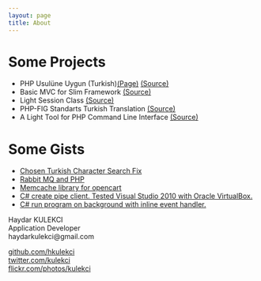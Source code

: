 ```yaml
---
layout: page
title: About
---
```


<div id="home">
<h1>Some Projects</h1>
<ul class="posts">
  <li>PHP Usulüne Uygun (Turkish)<a href="http://kulekci.net/php-the-right-way">(Page)</a> <a href="http://github.com/hkulekci/php-the-right-way">(Source)</a></li>
  <li>Basic MVC for Slim Framework <a href="https://github.com/hkulekci/basicmvc">(Source)</a></li>
  <li>Light Session Class <a href="https://github.com/hkulekci/session">(Source)</a></li>
  <li>PHP-FIG Standarts Turkish Translation <a href="https://github.com/hkulekci/fig-standards">(Source)</a></li>
  <li>A Light Tool for PHP Command Line Interface <a href="https://github.com/hkulekci/light-php-cli">(Source)</a></li>
</ul>
<h1>Some Gists</h1>
<ul class="posts">
  <li><a href="https://gist.github.com/hkulekci/7091324" target="_blank">Chosen Turkish Character Search Fix</a></li>
  <li><a href="https://gist.github.com/hkulekci/6087182" target="_blank">Rabbit MQ and PHP</a></li>
  <li><a href="https://gist.github.com/hkulekci/5553902" target="_blank">Memcache library for opencart </a></li>
  <li><a href="https://gist.github.com/hkulekci/4971216" target="_blank">C# create pipe client. Tested Visual Studio 2010 with Oracle VirtualBox.</a></li>
  <li><a href="https://gist.github.com/hkulekci/4004277" target="_blank">C# run program on background with inline event handler.</a></li>
</ul>


<div class="contact">
  <p>
    Haydar KULEKCI<br />
    Application Developer<br />
    haydarkulekci@gmail.com
  </p>
</div>
<div class="contact">
  <p>
    <a href="http://github.com/hkulekci/">github.com/hkulekci</a><br />
    <a href="http://twitter.com/kulekci/">twitter.com/kulekci</a><br />
    <a href="http://flickr.com/photos/kulekci/">flickr.com/photos/kulekci</a>
  </p>
</div>
